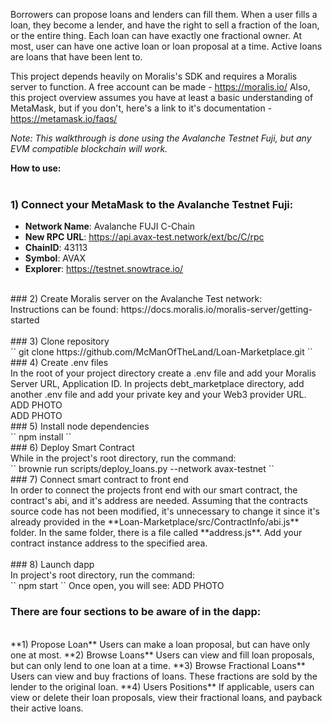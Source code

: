 Borrowers can propose loans and lenders can fill them. When a user fills a loan, they become a lender, and have the right to sell a fraction of the loan, or the entire thing. Each loan can have exactly one fractional owner. At most, user can have one active loan or loan proposal at a time. Active loans are loans that have been lent to.  

This project depends heavily on Moralis's SDK and requires a Moralis server to function. A free account can be made -  https://moralis.io/
Also, this project overview assumes you have at least a basic understanding of MetaMask, but if you don't, here's a link to it's documentation - https://metamask.io/faqs/

*Note: 
This walkthrough is done using the Avalanche Testnet Fuji, but any EVM compatible blockchain will work.*

**How to use:**<br>
<br>
### 1) Connect your MetaMask to the Avalanche Testnet Fuji: <br>
-   **Network Name**: Avalanche FUJI C-Chain<br>
-   **New RPC URL**:  https://api.avax-test.network/ext/bc/C/rpc <br>
-   **ChainID**:  43113<br>
-   **Symbol**:  AVAX<br>
-   **Explorer**:  https://testnet.snowtrace.io/ <br>

<br>
### 2) Create Moralis server on the Avalanche Test network: <br>
Instructions can be found: https://docs.moralis.io/moralis-server/getting-started <br>
<br>
### 3) Clone repository <br>
``
    git clone https://github.com/McManOfTheLand/Loan-Marketplace.git
``
<br>
### 4) Create .env files <br>
In the root of your project directory create a .env file and add your Moralis Server URL, Application ID. In projects debt_marketplace directory, add another .env file and add your private key and your Web3 provider URL.
ADD PHOTO
<br>
ADD PHOTO
<br>
### 5) Install node dependencies <br>
``
    npm install
``
<br>
 ### 6)  Deploy Smart Contract <br>
 While in the project's root directory, run the command:<br>
``
    brownie run scripts/deploy_loans.py --network avax-testnet
``
<br>
 ### 7)  Connect smart contract to front end <br>
 In order to connect the projects front end with our smart contract, the contract's abi, and it's address are needed. Assuming that the contracts source code has not been modified, it's unnecessary to change it since it's already provided in the  **Loan-Marketplace/src/ContractInfo/abi.js** folder. In the same folder, there is a file called **address.js**. Add your contract instance address to the specified area.<br>
<br>
### 8) Launch dapp <br>
In project's root directory, run the command:<br>
``
    npm start
``
Once open, you will see:
ADD PHOTO<br>

### There are four sections to be aware of in the dapp: <br>
<br>
 **1) Propose Loan**
 Users can make a loan proposal, but can have only one at most.
 **2) Browse Loans**  
 Users can view and fill loan proposals, but can only lend to one loan at a time. 
 **3) Browse Fractional Loans** 
 Users can view and buy fractions of loans. These fractions are sold by the lender to the original loan. 
 **4) Users Positions** 
 If applicable, users can view or delete their loan proposals, view their fractional loans, and payback their active loans.
